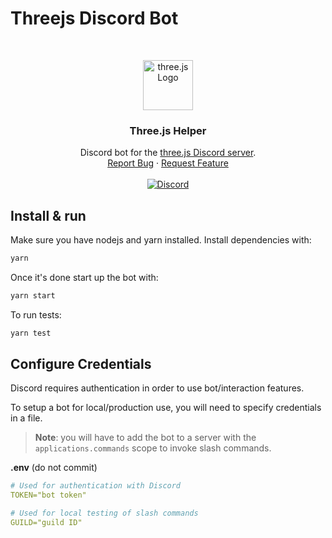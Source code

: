 # Threejs Discord Bot

<br />
<p align="center">
  <a href="https://threejs.org">
    <img src="https://github.com/mrdoob/three.js/blob/master/icon.png?raw=true" alt="three.js Logo" width="80" height="80">
  </a>

  <h3 align="center">Three.js Helper</h3>

  <p align="center">
    Discord bot for the <a href="https://discord.gg/HF4UdyF">three.js Discord server</a>.
    <br />
    <a href="https://github.com/threejs/discord-bot/issues">Report Bug</a>
    ·
    <a href="https://github.com/threejs/discord-bot/issues">Request Feature</a>
    <br />
    <br />
    <a href="https://discord.gg/HF4UdyF">
      <img src="https://img.shields.io/discord/740090768164651008?style=flat&colorA=FFFFFF&colorB=FFFFFF&label=Discord&logo=discord" alt="Discord" />
    </a>
  </p>
</p>

## Install & run

Make sure you have nodejs and yarn installed. Install dependencies with:

```bash
yarn
```

Once it's done start up the bot with:

```bash
yarn start
```

To run tests:

```bash
yarn test
```

## Configure Credentials

Discord requires authentication in order to use bot/interaction features.

To setup a bot for local/production use, you will need to specify credentials in a file.

> **Note**: you will have to add the bot to a server with the `applications.commands` scope to invoke slash commands.

**.env** (do not commit)

```yaml
# Used for authentication with Discord
TOKEN="bot token"

# Used for local testing of slash commands
GUILD="guild ID"
```
